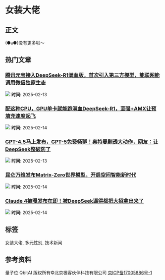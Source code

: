 # 女装大佬

## 正文

(●`ω`●)没有更多啦～

## 热门文章

### [腾讯元宝接入DeepSeek-R1满血版，首次引入第三方模型，能联网能调用微信独家生态](https://www.qbitai.com/2025/02/253543.html)
![](https://www.qbitai.com/wp-content/uploads/replace/634e9dbc4becb354888f64a1336b0a63-e1739432826813-150x150.jpeg)
**时间**: 2025-02-13

### [配这种CPU，GPU单卡就能跑满血DeepSeek-R1，至强+AMX让预填充速度起飞](https://www.qbitai.com/2025/02/254031.html)
![](https://www.qbitai.com/wp-content/uploads/2025/02/-e1739520021208-150x150.png)
**时间**: 2025-02-14

### [GPT-4.5马上发布，GPT-5免费畅聊！奥特曼剧透大动作，网友：让DeepSeek整破防了](https://www.qbitai.com/2025/02/253378.html)
![](https://www.qbitai.com/wp-content/uploads/2025/02/2025-02-13-08.39.28-e1739407228846-150x150.png)
**时间**: 2025-02-13

### [昆仑万维发布Matrix-Zero世界模型，开启空间智能新时代](https://www.qbitai.com/2025/02/253855.html)
![](https://www.qbitai.com/wp-content/uploads/replace/823abd161d75afde92e670221cf56320-150x150.jpeg)
**时间**: 2025-02-14

### [Claude 4被曝发布在即！被DeepSeek逼得都把大招拿出来了](https://www.qbitai.com/2025/02/253973.html)
![](https://www.qbitai.com/wp-content/uploads/replace/2b606203aa4e97aa713b1d30a0fee584-e1739517313359-150x150.jpeg)
**时间**: 2025-02-14

## 标签
女装大佬, 多元性别, 技术新闻

## 参考资料
量子位 QbitAI 版权所有©北京极客伙伴科技有限公司 [京ICP备17005886号-1](https://beian.miit.gov.cn/)